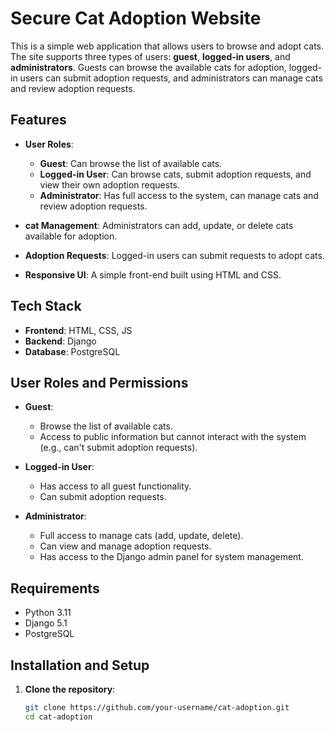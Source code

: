 # Secure Cat Adoption Website

This is a simple web application that allows users to browse and adopt cats. The site supports three types of users: **guest**, **logged-in users**, and **administrators**. Guests can browse the available cats for adoption, logged-in users can submit adoption requests, and administrators can manage cats and review adoption requests.

## Features

- **User Roles**:
  - **Guest**: Can browse the list of available cats.
  - **Logged-in User**: Can browse cats, submit adoption requests, and view their own adoption requests.
  - **Administrator**: Has full access to the system, can manage cats and review adoption requests.
  
- **cat Management**: Administrators can add, update, or delete cats available for adoption.
- **Adoption Requests**: Logged-in users can submit requests to adopt cats.
- **Responsive UI**: A simple front-end built using HTML and CSS.

## Tech Stack

- **Frontend**: HTML, CSS, JS
- **Backend**: Django
- **Database**: PostgreSQL

## User Roles and Permissions

- **Guest**:
  - Browse the list of available cats.
  - Access to public information but cannot interact with the system (e.g., can't submit adoption requests).

- **Logged-in User**:
  - Has access to all guest functionality.
  - Can submit adoption requests.

- **Administrator**:
  - Full access to manage cats (add, update, delete).
  - Can view and manage adoption requests.
  - Has access to the Django admin panel for system management.

## Requirements

- Python 3.11
- Django 5.1
- PostgreSQL

## Installation and Setup

1. **Clone the repository**:

   ```bash
   git clone https://github.com/your-username/cat-adoption.git
   cd cat-adoption
